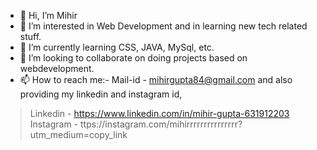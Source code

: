 - 👋 Hi, I’m Mihir
- 👀 I’m interested in Web Development and in learning new tech related stuff.
- 🌱 I’m currently learning CSS, JAVA, MySql, etc.
- 💞️ I’m looking to collaborate on doing projects based on webdevelopment.
- 📫 How to reach me:- Mail-id - mihirgupta84@gmail.com and also providing my linkedin and instagram id,
> Linkedin - https://www.linkedin.com/in/mihir-gupta-631912203
> Instagram - ttps://instagram.com/mihirrrrrrrrrrrrrrr?utm_medium=copy_link

<!--- 
mihirrrrrrrrrr-11/mihirrrrrrrrrr-11 is a ✨ special ✨ repository because its `README.md` (this file) appears on your GitHub profile.
You can click the Preview link to take a look at your changes.
--->
